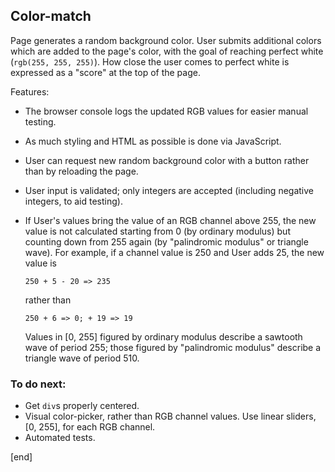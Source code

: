 ## Color-match

Page generates a random background color. User submits additional colors which are added to the page's color, with the goal of reaching perfect white (`rgb(255, 255, 255)`). How close the user comes to perfect white is expressed as a "score" at the top of the page.

Features:

 * The browser console logs the updated RGB values for easier manual testing.
 * As much styling and HTML as possible is done via JavaScript.
 * User can request new random background color with a button rather than by reloading the page.
 * User input is validated; only integers are accepted (including negative integers, to aid testing).
 * If User's values bring the value of an RGB channel above 255, the new value is not calculated starting from 0 (by ordinary modulus) but counting down from 255 again (by "palindromic modulus" or triangle wave). For example, if a channel value is 250 and User adds 25, the new value is 
 
   ```
   250 + 5 - 20 => 235
   ```

   rather than 

   ```
   250 + 6 => 0; + 19 => 19
   ```

   Values in [0, 255] figured by ordinary modulus describe a sawtooth wave of period 255; those figured by "palindromic modulus" describe a triangle wave of period 510.

### To do next:

 * Get `div`s properly centered.
 * Visual color-picker, rather than RGB channel values. Use linear sliders, [0, 255], for each RGB channel.
 * Automated tests.

[end]
